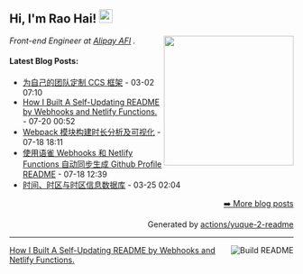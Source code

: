 <h2>Hi, I'm Rao Hai! <img src="https://github.githubassets.com/images/mona-whisper.gif" height="24" /></h2>
<img align='right' src="https://media.giphy.com/media/836HiJc7pgzy8iNXCn/giphy.gif" width="230" />
<p><em>Front-end Engineer at <a href="https://afi.team/team/">Alipay AFI</a> . </em>

<h4> Latest Blog Posts: </h4>

  - [为自己的团队定制 CCS 框架](https://yuque.com/luchen/buzhou/bs9tzt) - 03-02 07:10
  - [How I Built A Self-Updating README by Webhooks and Netlify Functions.](https://yuque.com/luchen/buzhou/hga8n6) - 07-20 00:52
  - [Webpack 模块构建时长分析及可视化](https://yuque.com/luchen/buzhou/erq3gp) - 07-18 18:11
  - [使用语雀 Webhooks 和 Netlify Functions 自动同步生成 Github Profile README](https://yuque.com/luchen/buzhou/qqi7hq) - 07-18 12:39
  - [时间、时区与时区信息数据库](https://yuque.com/luchen/buzhou/kr0rc3) - 03-25 02:04

<p align="right"><a href="https://www.yuque.com/luchen/buzhou">➡️ More blog posts</a></p>
<p align="right">
  Generated by
  <a href="https://github.com/marketplace/actions/yuque-to-readme">actions/yuque-2-readme</a>
</p>

-----
<a href="https://github.com/RaoHai/RaoHai/workflows">
<img align="right" alt="Build README" src="https://github.com/RaoHai/RaoHai/workflows/yuque/badge.svg?branch=master" />
</a>
<a  href="https://github.com/RaoHai/RaoHai/blob/master/How-I-Built-A-Self-Updating-README-by-Webhooks-and-Netlify-Functions.md">
How I Built A Self-Updating README by Webhooks and Netlify Functions.
</a>
